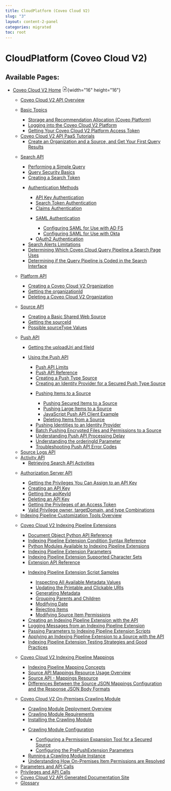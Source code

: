 ```yaml
---
title: CloudPlatform (Coveo Cloud V2)
slug: "3"
layout: content-2-panel
categories: migrated
toc: root
---
```


# CloudPlatform (Coveo Cloud V2)

## Available Pages:

-   [Coveo Cloud V2 Home](Coveo_Cloud_V2_Home) ![](images/icons/contenttypes/home_page_16.png){width="16" height="16"}
    -   [Coveo Cloud V2 API Overview](Coveo_Cloud_V2_API_Overview)

    <!-- -->

    -   [Basic Topics](Basic_Topics)
        -   [Storage and Recommendation Allocation (Coveo Platform)](Storage_and_Recommendation_Allocation__Coveo_Platform_)

        <!-- -->

        -   [Logging into the Coveo Cloud V2 Platform](Logging_into_the_Coveo_Cloud_V2_Platform)

        <!-- -->

        -   [Getting Your Coveo Cloud V2 Platform Access Token](Getting_Your_Coveo_Cloud_V2_Platform_Access_Token)

    <!-- -->

    -   [Coveo Cloud V2 API PaaS Tutorials](Coveo_Cloud_V2_API_PaaS_Tutorials)
        -   [Create an Organization and a Source, and Get Your First Query Results](Create_an_Organization_and_a_Source,_and_Get_Your_First_Query_Results)

    <!-- -->

    -   [Search API](Search_API)
        -   [Performing a Simple Query](Performing_a_Simple_Query)

        <!-- -->

        -   [Query Security Basics](Query_Security_Basics)

        <!-- -->

        -   [Creating a Search Token](Creating_a_Search_Token)

        <!-- -->

        -   [Authentication Methods](Authentication_Methods)
            -   [API Key Authentication](API_Key_Authentication)

            <!-- -->

            -   [Search Token Authentication](Search_Token_Authentication)

            <!-- -->

            -   [Claims Authentication](Claims_Authentication)

            <!-- -->

            -   [SAML Authentication](SAML_Authentication)
                -   [Configuring SAML for Use with AD FS](Configuring_SAML_for_Use_with_AD_FS)

                <!-- -->

                -   [Configuring SAML for Use with Okta](Configuring_SAML_for_Use_with_Okta)

            <!-- -->

            -   [OAuth2 Authentication](OAuth2_Authentication)

        <!-- -->

        -   [Search Alerts Limitations](Search_Alerts_Limitations)

        <!-- -->

        -   [Determining Which Coveo Cloud Query Pipeline a Search Page Uses](Determining_Which_Coveo_Cloud_Query_Pipeline_a_Search_Page_Uses)

        <!-- -->

        -   [Determining if the Query Pipeline is Coded in the Search Interface](Determining_if_the_Query_Pipeline_is__Coded_in_the_Search_Interface)

    <!-- -->

    -   [Platform API](Platform_API)
        -   [Creating a Coveo Cloud V2 Organization](Creating_a_Coveo_Cloud_V2_Organization)

        <!-- -->

        -   [Getting the organizationId](Getting_the_organizationId)

        <!-- -->

        -   [Deleting a Coveo Cloud V2 Organization](Deleting_a_Coveo_Cloud_V2_Organization)

    <!-- -->

    -   [Source API](Source_API)
        -   [Creating a Basic Shared Web Source](Creating_a_Basic_Shared_Web_Source)

        <!-- -->

        -   [Getting the sourceId](Getting_the_sourceId)

        <!-- -->

        -   [Possible sourceType Values](Possible_sourceType_Values)

    <!-- -->

    -   [Push API](Push_API)
        -   [Getting the uploadUri and fileId](Getting_the_uploadUri_and_fileId)

        <!-- -->

        -   [Using the Push API](Using_the_Push_API)
            -   [Push API Limits](Push_API_Limits)

            <!-- -->

            -   [Push API Reference](Push_API_Reference)

            <!-- -->

            -   [Creating a Push Type Source](Creating_a_Push_Type_Source)

            <!-- -->

            -   [Creating an Identity Provider for a Secured Push Type Source](Creating_an_Identity_Provider_for_a_Secured_Push_Type_Source)

            <!-- -->

            -   [Pushing Items to a Source](Pushing_Items_to_a_Source)
                -   [Pushing Secured Items to a Source](Pushing_Secured_Items_to_a_Source)

                <!-- -->

                -   [Pushing Large Items to a Source](Pushing_Large_Items_to_a_Source)

                <!-- -->

                -   [JavaScript Push API Client Example](JavaScript_Push_API_Client_Example)

                <!-- -->

                -   [Deleting Items from a Source](Deleting_Items_from_a_Source)

            <!-- -->

            -   [Pushing Identities to an Identity Provider](Pushing_Identities_to_an_Identity_Provider)

            <!-- -->

            -   [Batch Pushing Encrypted Files and Permissions to a Source](Batch_Pushing_Encrypted_Files_and_Permissions_to_a_Source)

            <!-- -->

            -   [Understanding Push API Processing Delay](Understanding_Push_API_Processing_Delay)

            <!-- -->

            -   [Understanding the orderingId Parameter](Understanding_the_orderingId_Parameter)

            <!-- -->

            -   [Troubleshooting Push API Error Codes](Troubleshooting_Push_API_Error_Codes)

    <!-- -->

    -   [Source Logs API](Source_Logs_API)

    <!-- -->

    -   [Activity API](Activity_API)
        -   [Retrieving Search API Activities](Retrieving_Search_API_Activities)

    <!-- -->

    -   [Authorization Server API](Authorization_Server_API)
        -   [Getting the Privileges You Can Assign to an API Key](Getting_the_Privileges_You_Can_Assign_to_an_API_Key)

        <!-- -->

        -   [Creating an API Key](Creating_an_API_Key)

        <!-- -->

        -   [Getting the apiKeyId](Getting_the_apiKeyId)

        <!-- -->

        -   [Deleting an API Key](Deleting_an_API_Key)

        <!-- -->

        -   [Getting the Privileges of an Access Token](Getting_the_Privileges_of_an_Access_Token)

        <!-- -->

        -   [Valid Privilege owner, targetDomain, and type Combinations](Valid_Privilege_owner,_targetDomain,_and_type_Combinations)

    <!-- -->

    -   [Indexing Pipeline Customization Tools Overview](Indexing_Pipeline_Customization_Tools_Overview)

    <!-- -->

    -   [Coveo Cloud V2 Indexing Pipeline Extensions](Coveo_Cloud_V2_Indexing_Pipeline_Extensions)
        -   [Document Object Python API Reference](Document_Object_Python_API_Reference)

        <!-- -->

        -   [Indexing Pipeline Extension Condition Syntax Reference](Indexing_Pipeline_Extension_Condition_Syntax_Reference)

        <!-- -->

        -   [Python Modules Available to Indexing Pipeline Extensions](Python_Modules_Available_to_Indexing_Pipeline_Extensions)

        <!-- -->

        -   [Indexing Pipeline Extension Parameters](Indexing_Pipeline_Extension_Parameters)

        <!-- -->

        -   [Indexing Pipeline Extension Supported Character Sets](Indexing_Pipeline_Extension_Supported_Character_Sets)

        <!-- -->

        -   [Extension API Reference](Extension_API_Reference)

        <!-- -->

        -   [Indexing Pipeline Extension Script Samples](Indexing_Pipeline_Extension_Script_Samples)
            -   [Inspecting All Available Metadata Values](Inspecting_All_Available_Metadata_Values)

            <!-- -->

            -   [Updating the Printable and Clickable URIs](Updating_the_Printable_and_Clickable_URIs)

            <!-- -->

            -   [Generating Metadata](Generating_Metadata)

            <!-- -->

            -   [Grouping Parents and Children](Grouping_Parents_and_Children)

            <!-- -->

            -   [Modifying Date](Modifying_Date)

            <!-- -->

            -   [Rejecting Items](Rejecting_Items)

            <!-- -->

            -   [Modifying Source Item Permissions](Modifying_Source_Item_Permissions)

        <!-- -->

        -   [Creating an Indexing Pipeline Extension with the API](Creating_an_Indexing_Pipeline_Extension_with_the_API)

        <!-- -->

        -   [Logging Messages from an Indexing Pipeline Extension](Logging_Messages_from_an_Indexing_Pipeline_Extension)

        <!-- -->

        -   [Passing Parameters to Indexing Pipeline Extension Scripts](Passing_Parameters_to_Indexing_Pipeline_Extension_Scripts)

        <!-- -->

        -   [Applying an Indexing Pipeline Extension to a Source with the API](Applying_an_Indexing_Pipeline_Extension_to_a_Source_with_the_API)

        <!-- -->

        -   [Indexing Pipeline Extension Testing Strategies and Good Practices](Indexing_Pipeline_Extension_Testing_Strategies_and_Good_Practices)

    <!-- -->

    -   [Coveo Cloud V2 Indexing Pipeline Mappings](Coveo_Cloud_V2_Indexing_Pipeline_Mappings)
        -   [Indexing Pipeline Mapping Concepts](Indexing_Pipeline_Mapping_Concepts)

        <!-- -->

        -   [Source API Mappings Resource Usage Overview](Source_API_Mappings_Resource_Usage_Overview)

        <!-- -->

        -   [Source API - Mappings Resource](Source_API_-_Mappings_Resource)

        <!-- -->

        -   [Differences Between the Source JSON Mappings Configuration and the Response JSON Body Formats](Differences_Between_the_Source_JSON_Mappings_Configuration_and_the_Response_JSON_Body_Formats)

    <!-- -->

    -   [Coveo Cloud V2 On-Premises Crawling Module](Coveo_Cloud_V2_On-Premises_Crawling_Module)
        -   [Crawling Module Deployment Overview](Crawling_Module_Deployment_Overview)

        <!-- -->

        -   [Crawling Module Requirements](Crawling_Module_Requirements)

        <!-- -->

        -   [Installing the Crawling Module](Installing_the_Crawling_Module)

        <!-- -->

        -   [Crawling Module Configuration](Crawling_Module_Configuration)
            -   [Configuring a Permission Expansion Tool for a Secured Source](Configuring_a_Permission_Expansion_Tool_for_a_Secured_Source)

            <!-- -->

            -   [Configuring the PrePushExtension Parameters](Configuring_the_PrePushExtension_Parameters)

        <!-- -->

        -   [Running a Crawling Module Instance](Running_a_Crawling_Module_Instance)

        <!-- -->

        -   [Understanding How On-Premises Item Permissions are Resolved](Understanding_How_On-Premises_Item_Permissions_are_Resolved)

    <!-- -->

    -   [Parameters and API Calls](Parameters_and_API_Calls)

    <!-- -->

    -   [Privileges and API Calls](Privileges_and_API_Calls)

    <!-- -->

    -   [Coveo Cloud V2 API Generated Documentation Site](Coveo_Cloud_V2_API_Generated_Documentation_Site)

    <!-- -->

    -   [Glossary](Glossary)


